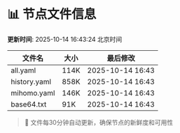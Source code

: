 # 📊 节点文件信息

**更新时间**: 2025-10-14 16:43:24 北京时间

| 文件名 | 大小 | 最后修改 |
|--------|------|----------|
| all.yaml | 114K | 2025-10-14 16:43 |
| history.yaml | 858K | 2025-10-14 16:43 |
| mihomo.yaml | 146K | 2025-10-14 16:43 |
| base64.txt | 91K | 2025-10-14 16:43 |

> 🔄 文件每30分钟自动更新，确保节点的新鲜度和可用性
